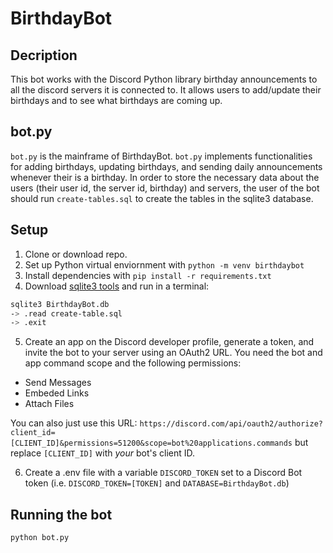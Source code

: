 # BirthdayBot
## Decription
This bot works with the Discord Python library birthday announcements to all the discord servers it is
connected to.  It allows users to add/update their birthdays and to see what birthdays are coming up.

## bot.py
`bot.py` is the mainframe of BirthdayBot. `bot.py` implements functionalities for adding birthdays, updating birthdays, and sending daily announcements whenever their is a birthday. In order to store the necessary data about the users (their user id, the server id, birthday) and servers, the user of the bot should run `create-tables.sql` to create the tables in the sqlite3 database.

## Setup
1. Clone or download repo.
2. Set up Python virtual enviornment with `python -m venv birthdaybot`
3. Install dependencies with `pip install -r requirements.txt`
4. Download [sqlite3 tools](https://www.sqlite.org/download.html) and run in a terminal:

``` bash
sqlite3 BirthdayBot.db
-> .read create-table.sql
-> .exit
```
5. Create an app on the Discord developer profile, generate a token, and invite the bot to your server using an OAuth2 URL. You need the bot and app command scope and the following permissions:
- Send Messages
- Embeded Links
- Attach Files

You can also just use this URL: `https://discord.com/api/oauth2/authorize?client_id=[CLIENT_ID]&permissions=51200&scope=bot%20applications.commands` but replace `[CLIENT_ID]` with _your_ bot's client ID.

6. Create a .env file with a variable `DISCORD_TOKEN` set to a Discord Bot token (i.e. `DISCORD_TOKEN=[TOKEN]` and `DATABASE=BirthdayBot.db`)

## Running the bot
``` bash
python bot.py
```